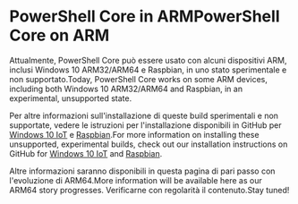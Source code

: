 # <a name="powershell-core-on-arm"></a><span data-ttu-id="f0856-101">PowerShell Core in ARM</span><span class="sxs-lookup"><span data-stu-id="f0856-101">PowerShell Core on ARM</span></span>

<span data-ttu-id="f0856-102">Attualmente, PowerShell Core può essere usato con alcuni dispositivi ARM, inclusi Windows 10 ARM32/ARM64 e Raspbian, in uno stato sperimentale e non supportato.</span><span class="sxs-lookup"><span data-stu-id="f0856-102">Today, PowerShell Core works on some ARM devices, including both Windows 10 ARM32/ARM64 and Raspbian, in an experimental, unsupported state.</span></span>

<span data-ttu-id="f0856-103">Per altre informazioni sull'installazione di queste build sperimentali e non supportate, vedere le istruzioni per l'installazione disponibili in GitHub per [Windows 10 IoT](https://github.com/PowerShell/PowerShell/blob/master/docs/installation/windows.md#deploying-on-windows-iot) e [Raspbian](https://github.com/PowerShell/PowerShell/blob/master/docs/installation/linux.md#raspbian).</span><span class="sxs-lookup"><span data-stu-id="f0856-103">For more information on installing these unsupported, experimental builds, check out our installation instructions on GitHub for [Windows 10 IoT](https://github.com/PowerShell/PowerShell/blob/master/docs/installation/windows.md#deploying-on-windows-iot) and [Raspbian](https://github.com/PowerShell/PowerShell/blob/master/docs/installation/linux.md#raspbian).</span></span>

<span data-ttu-id="f0856-104">Altre informazioni saranno disponibili in questa pagina di pari passo con l'evoluzione di ARM64.</span><span class="sxs-lookup"><span data-stu-id="f0856-104">More information will be available here as our ARM64 story progresses.</span></span>
<span data-ttu-id="f0856-105">Verificarne con regolarità il contenuto.</span><span class="sxs-lookup"><span data-stu-id="f0856-105">Stay tuned!</span></span>